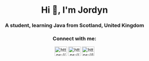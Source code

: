 <h1 align="center">Hi 👋, I'm Jordyn</h1>
<h3 align="center">A student, learning Java from Scotland, United Kingdom</h3>

<h3 align="center">Connect with me:</h3>
<p align="center">
<a href="https://www.linkedin.com/in/jordan-chalmers-a539322a1/" target="_blank"><img align="center" src="https://raw.githubusercontent.com/rahuldkjain/github-profile-readme-generator/master/src/images/icons/Social/linked-in-alt.svg" alt="https://www.linkedin.com/in/jordan-chalmers-a539322a1/" height="30" width="40" /></a>
<a href="https://www.instagram.com/shotsbyjordyn.uk/" target="_blank"><img align="center" src="https://raw.githubusercontent.com/rahuldkjain/github-profile-readme-generator/master/src/images/icons/Social/instagram.svg" alt="https://www.instagram.com/shotsbyjordyn.uk/" height="30" width="40" /></a>
<a href="https://leetcode.com/u/jordynns/" target="_blank"><img align="center" src="https://raw.githubusercontent.com/rahuldkjain/github-profile-readme-generator/master/src/images/icons/Social/leet-code.svg" alt="https://leetcode.com/u/jordynns/" height="30" width="40" /></a>
</p>
